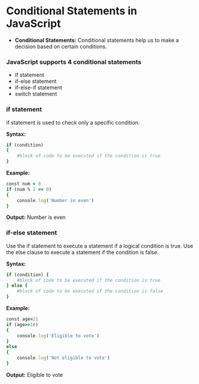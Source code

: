 <h1>Conditional Statements in JavaScript</h1>

* **Conditional Statements:**  Conditional statements help us to make a decision based on certain conditions.
<h3>JavaScript supports 4 conditional statements</h3>

 
* if statement
* if-else statement
* if-else-if statement
* switch statement
<h3>if statement</h3>

<p>if statement is used to check only a specific condition.</p>

**Syntax:**

```ruby
if (condition)
{
    #block of code to be executed if the condition is true
}
```
**Example:**

```ruby
const num = 8
if (num % 2 == 0)
{
    console.log('Number in even')
}
```
**Output:** Number is even
<h3>if-else statement</h3>

<p>Use the if statement to execute a statement if a logical condition is true. Use the else clause to execute a statement if the condition is false.</p>

**Syntax:**
```ruby
if (condition) {
    #block of code to be executed if the condition is true
} else {
    #block of code to be executed if the condition is false
}
```
**Example:**
```ruby
const age=21
if (age>=18)
{
    console.log('Eligible to vote')
}
else
{
    console.log('Not eligible to vote')
}
```
**Output:** Eligible to vote
